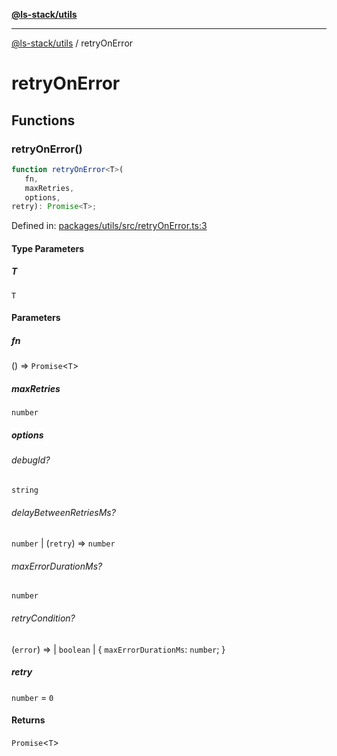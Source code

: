 [**@ls-stack/utils**](README.md)

***

[@ls-stack/utils](modules.md) / retryOnError

# retryOnError

## Functions

### retryOnError()

```ts
function retryOnError<T>(
   fn, 
   maxRetries, 
   options, 
retry): Promise<T>;
```

Defined in: [packages/utils/src/retryOnError.ts:3](https://github.com/lucasols/utils/blob/main/packages/utils/src/retryOnError.ts#L3)

#### Type Parameters

##### T

`T`

#### Parameters

##### fn

() => `Promise`\<`T`\>

##### maxRetries

`number`

##### options

###### debugId?

`string`

###### delayBetweenRetriesMs?

`number` \| (`retry`) => `number`

###### maxErrorDurationMs?

`number`

###### retryCondition?

(`error`) => 
  \| `boolean`
  \| \{
  `maxErrorDurationMs`: `number`;
\}

##### retry

`number` = `0`

#### Returns

`Promise`\<`T`\>
